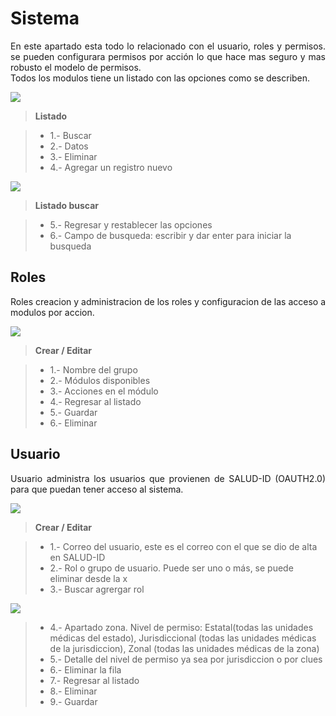 # Sistema


<p style="text-align: justify;">
En este apartado esta todo lo relacionado con el usuario, roles y permisos. se pueden configurara permisos por acción lo que hace mas seguro y mas robusto el modelo de permisos.
<br>
Todos los modulos tiene un listado con las opciones como se describen. 
<br>
</p>

![](sistema_lista.png)

>**Listado**

> - 1.- Buscar
> - 2.- Datos
> - 3.- Eliminar
> - 4.- Agregar un registro nuevo

![](sistema_lista_buscar.png)

>**Listado buscar**

> - 5.- Regresar y restablecer las opciones
> - 6.- Campo de busqueda: escribir y dar enter para iniciar la busqueda

## Roles


<p style="text-align: justify;">
Roles creacion y administracion de los roles y configuracion de las acceso a modulos por accion. 
</p>

![](grupo.png)

>**Crear / Editar**

> - 1.- Nombre del grupo
> - 2.- Módulos disponibles
> - 3.- Acciones en el módulo
> - 4.- Regresar al listado
> - 5.- Guardar 
> - 6.- Eliminar

## Usuario


<p style="text-align: justify;">
Usuario administra los usuarios que provienen de SALUD-ID (OAUTH2.0) para que puedan tener acceso al sistema. 
</p>

![](usuario1.png)

>**Crear / Editar**

> - 1.- Correo del usuario, este es el correo con el que se dio de alta en SALUD-ID
> - 2.- Rol o grupo de usuario. Puede ser uno o más, se puede eliminar desde la x
> - 3.- Buscar agrergar rol 

![](usuario2.png)

> - 4.- Apartado zona. Nivel de permiso: Estatal(todas las unidades médicas del estado), Jurisdiccional (todas las unidades médicas de la jurisdiccion), Zonal (todas las unidades médicas de la zona)
> - 5.- Detalle del nivel de permiso ya sea por jurisdiccion o por clues 
> - 6.- Eliminar la fila  
> - 7.- Regresar al listado
> - 8.- Eliminar 
> - 9.- Guardar